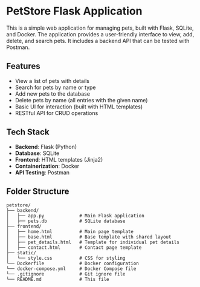 # PetStore Flask Application

This is a simple web application for managing pets, built with Flask, SQLite, and Docker. The application provides a user-friendly interface to view, add, delete, and search pets. It includes a backend API that can be tested with Postman.

## Features

- View a list of pets with details
- Search for pets by name or type
- Add new pets to the database
- Delete pets by name (all entries with the given name)
- Basic UI for interaction (built with HTML templates)
- RESTful API for CRUD operations

## Tech Stack

- **Backend**: Flask (Python)
- **Database**: SQLite
- **Frontend**: HTML templates (Jinja2)
- **Containerization**: Docker
- **API Testing**: Postman

## Folder Structure

```plaintext
petstore/
├── backend/
│   ├── app.py             # Main Flask application
│   ├── pets.db            # SQLite database
├── frontend/
│   ├── home.html          # Main page template
│   ├── base.html          # Base template with shared layout
│   ├── pet_details.html   # Template for individual pet details
│   ├── contact.html       # Contact page template
├── static/
│   └── style.css          # CSS for styling
└── Dockerfile             # Docker configuration
└── docker-compose.yml     # Docker Compose file
└── .gitignore             # Git ignore file
└── README.md              # This file

